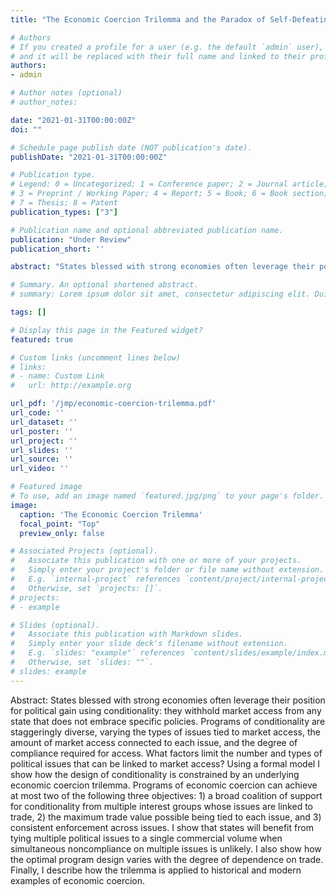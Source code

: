 ```yaml
---
title: "The Economic Coercion Trilemma and the Paradox of Self-Defeating Success"

# Authors
# If you created a profile for a user (e.g. the default `admin` user), write the username (folder name) here 
# and it will be replaced with their full name and linked to their profile.
authors:
- admin

# Author notes (optional)
# author_notes:

date: "2021-01-31T00:00:00Z"
doi: ""

# Schedule page publish date (NOT publication's date).
publishDate: "2021-01-31T00:00:00Z"

# Publication type.
# Legend: 0 = Uncategorized; 1 = Conference paper; 2 = Journal article;
# 3 = Preprint / Working Paper; 4 = Report; 5 = Book; 6 = Book section;
# 7 = Thesis; 8 = Patent
publication_types: ["3"]

# Publication name and optional abbreviated publication name.
publication: "Under Review"
publication_short: ''

abstract: "States blessed with strong economies often leverage their position for political gain using conditionality: they withhold market access from any state that does not embrace specific policies. Programs of conditionality are staggeringly diverse, varying the types of issues tied to market access, the amount of market access connected to each issue, and the degree of compliance required for access. What factors limit the number and types of political issues that can be linked to market access? Using a formal model I show how the design of conditionality is constrained by an underlying economic coercion trilemma. Programs of economic coercion can achieve at most two of the following three objectives: 1) a broad coalition of support for conditionality from multiple interest groups whose issues are linked to trade, 2) the maximum trade value possible being tied to each issue, and 3) consistent enforcement across issues. I show that states will benefit from tying multiple political issues to a single commercial volume when simultaneous noncompliance on multiple issues is unlikely. I also show how the optimal program design varies with the degree of dependence on trade. Finally, I describe how the trilemma is applied to historical and modern examples of economic coercion."

# Summary. An optional shortened abstract.
# summary: Lorem ipsum dolor sit amet, consectetur adipiscing elit. Duis posuere tellus ac convallis placerat. Proin tincidunt magna sed ex sollicitudin condimentum.

tags: []

# Display this page in the Featured widget?
featured: true

# Custom links (uncomment lines below)
# links:
# - name: Custom Link
#   url: http://example.org

url_pdf: '/jmp/economic-coercion-trilemma.pdf'
url_code: ''
url_dataset: ''
url_poster: ''
url_project: ''
url_slides: ''
url_source: ''
url_video: ''

# Featured image
# To use, add an image named `featured.jpg/png` to your page's folder. 
image:
  caption: 'The Economic Coercion Trilemma'
  focal_point: "Top"
  preview_only: false

# Associated Projects (optional).
#   Associate this publication with one or more of your projects.
#   Simply enter your project's folder or file name without extension.
#   E.g. `internal-project` references `content/project/internal-project/index.md`.
#   Otherwise, set `projects: []`.
# projects:
# - example

# Slides (optional).
#   Associate this publication with Markdown slides.
#   Simply enter your slide deck's filename without extension.
#   E.g. `slides: "example"` references `content/slides/example/index.md`.
#   Otherwise, set `slides: ""`.
# slides: example
---
```


Abstract: States blessed with strong economies often leverage their position for political gain using conditionality: they withhold market access from any state that does not embrace specific policies. Programs of conditionality are staggeringly diverse, varying the types of issues tied to market access, the amount of market access connected to each issue, and the degree of compliance required for access. What factors limit the number and types of political issues that can be linked to market access? Using a formal model I show how the design of conditionality is constrained by an underlying economic coercion trilemma. Programs of economic coercion can achieve at most two of the following three objectives: 1) a broad coalition of support for conditionality from multiple interest groups whose issues are linked to trade, 2) the maximum trade value possible being tied to each issue, and 3) consistent enforcement across issues. I show that states will benefit from tying multiple political issues to a single commercial volume when simultaneous noncompliance on multiple issues is unlikely. I also show how the optimal program design varies with the degree of dependence on trade. Finally, I describe how the trilemma is applied to historical and modern examples of economic coercion.

